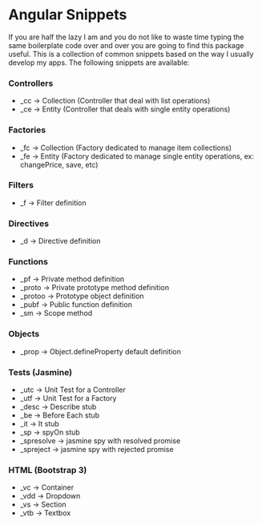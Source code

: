 Angular Snippets
================

If you are half the lazy I am and you do not like to waste time typing the same boilerplate code over and over you are going to find this package useful. This is a collection of common snippets based on the way I usually develop my apps. The following snippets are available:


### Controllers

* _cc -> Collection (Controller that deal with list operations)
* _ce -> Entity (Controller that deals with single entity operations)

### Factories

* _fc -> Collection (Factory dedicated to manage item collections)
* _fe -> Entity (Factory dedicated to manage single entity operations, ex: changePrice, save, etc)

### Filters

* _f -> Filter definition

### Directives

* _d -> Directive definition

### Functions

* _pf -> Private method definition
* _proto -> Private prototype method definition
* _protoo -> Prototype object definition
* _pubf -> Public function definition
* _sm -> Scope method

### Objects

* _prop -> Object.defineProperty default definition

### Tests (Jasmine)

* _utc -> Unit Test for a Controller
* _utf -> Unit Test for a Factory
* _desc -> Describe stub
* _be -> Before Each stub
* _it -> It stub
* _sp -> spyOn stub
* _spresolve -> jasmine spy with resolved promise
* _spreject -> jasmine spy with rejected promise

### HTML (Bootstrap 3)

* _vc -> Container
* _vdd -> Dropdown
* _vs -> Section
* _vtb -> Textbox
